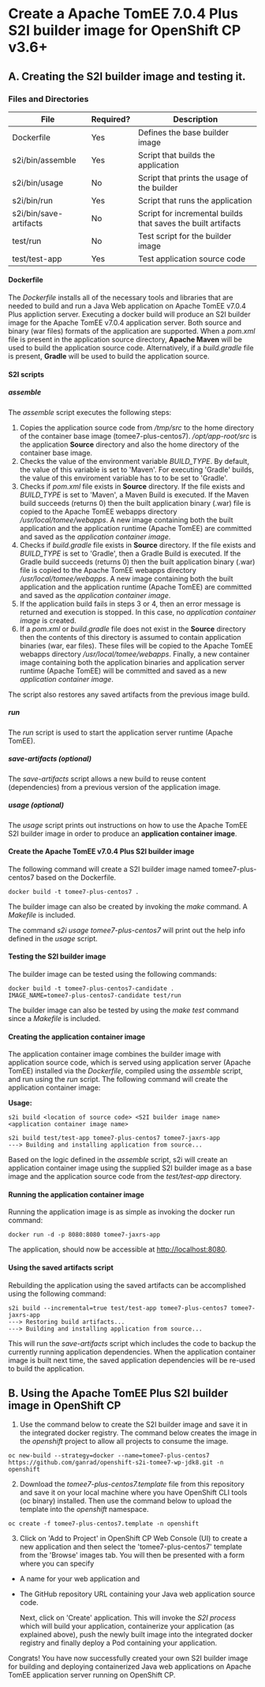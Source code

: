 
# Create a Apache TomEE 7.0.4 Plus S2I builder image for OpenShift CP v3.6+

## A. Creating the S2I builder image and testing it.

### Files and Directories  
| File                   | Required? | Description                                                  |
|------------------------|-----------|--------------------------------------------------------------|
| Dockerfile             | Yes       | Defines the base builder image                               |
| s2i/bin/assemble       | Yes       | Script that builds the application                           |
| s2i/bin/usage          | No        | Script that prints the usage of the builder                  |
| s2i/bin/run            | Yes       | Script that runs the application                             |
| s2i/bin/save-artifacts | No        | Script for incremental builds that saves the built artifacts |
| test/run               | No        | Test script for the builder image                            |
| test/test-app          | Yes       | Test application source code                                 |

#### Dockerfile
The *Dockerfile* installs all of the necessary tools and libraries that are needed to build and run a Java Web application on Apache TomEE v7.0.4 Plus appliction server.  Executing a docker build will produce an S2I builder image for the Apache TomEE v7.0.4 application server.  Both source and binary (war files) formats of the application are supported.  When a *pom.xml* file is present in the application source directory, **Apache Maven** will be used to build the application source code.  Alternatively, if a *build.gradle* file is present, **Gradle** will be used to build the application source.

#### S2I scripts

##### assemble
The *assemble* script executes the following steps:
1. Copies the application source code from */tmp/src* to the home directory of the container base image (tomee7-plus-centos7).  */opt/app-root/src* is the application **Source** directory and also the home directory of the container base image.
2. Checks the value of the environment variable *BUILD_TYPE*.  By default, the value of this variable is set to 'Maven'.  For executing 'Gradle' builds, the value of this enviroment variable has to to be set to 'Gradle'.
3. Checks if *pom.xml* file exists in **Source** directory. If the file exists and *BUILD_TYPE* is set to 'Maven', a Maven Build is executed.  If the Maven build succeeds (returns 0) then the built application binary (.war) file is copied to the Apache TomEE webapps directory */usr/local/tomee/webapps*. A new image containing both the built application and the application runtime (Apache TomEE) are committed and saved as the *application container image*.
4. Checks if *build.gradle* file exists in **Source** directory. If the file exists and *BUILD_TYPE* is set to 'Gradle', then a Gradle Build is executed.  If the Gradle build succeeds (returns 0) then the built application binary (.war) file is copied to the Apache TomEE webapps directory */usr/local/tomee/webapps*.  A new image containing both the built application and the application runtime (Apache TomEE) are committed and saved as the *application container image*.
5. If the application build fails in steps 3 or 4, then an error message is returned and execution is stopped. In this case, no *application container image* is created.
6. If a *pom.xml* or *build.gradle* file does not exist in the **Source** directory then the contents of this directory is assumed to contain application binaries (war, ear files).  These files will be copied to the Apache TomEE webapps directory */usr/local/tomee/webapps*.  Finally, a new container image containing both the application binaries and application server runtime (Apache TomEE) will be committed and saved as a new *application container image*.

The script also restores any saved artifacts from the previous image build.   

##### run
The *run* script is used to start the application server runtime (Apache TomEE).

##### save-artifacts (optional)
The *save-artifacts* script allows a new build to reuse content (dependencies) from a previous version of the application image.

##### usage (optional) 
The *usage* script prints out instructions on how to use the Apache TomEE S2I builder image in order to produce an **application container image**.

#### Create the Apache TomEE v7.0.4 Plus S2I builder image
The following command will create a S2I builder image named tomee7-plus-centos7 based on the Dockerfile.
```
docker build -t tomee7-plus-centos7 .
```
The builder image can also be created by invoking the *make* command.  A *Makefile* is included.

The command *s2i usage tomee7-plus-centos7* will print out the help info defined in the *usage* script.

#### Testing the S2I builder image
The builder image can be tested using the following commands:
```
docker build -t tomee7-plus-centos7-candidate .
IMAGE_NAME=tomee7-plus-centos7-candidate test/run
```
The builder image can also be tested by using the *make test* command since a *Makefile* is included.

#### Creating the application container image
The application container image combines the builder image with application source code, which is served using application server (Apache TomEE) installed via the *Dockerfile*, compiled using the *assemble* script, and run using the *run* script.
The following command will create the application container image:

**Usage:**
```
s2i build <location of source code> <S2I builder image name> <application container image name>
```

```
s2i build test/test-app tomee7-plus-centos7 tomee7-jaxrs-app
---> Building and installing application from source...
```
Based on the logic defined in the *assemble* script, s2i will create an application container image using the supplied S2I builder image as a base image and the application source code from the *test/test-app* directory. 

#### Running the application container image
Running the application image is as simple as invoking the docker run command:
```
docker run -d -p 8080:8080 tomee7-jaxrs-app
```
The application, should now be accessible at  [http://localhost:8080](http://localhost:8080).

#### Using the saved artifacts script
Rebuilding the application using the saved artifacts can be accomplished using the following command:
```
s2i build --incremental=true test/test-app tomee7-plus-centos7 tomee7-jaxrs-app
---> Restoring build artifacts...
---> Building and installing application from source...
```
This will run the *save-artifacts* script which includes the code to backup the currently running application dependencies. When the application container image is built next time, the saved application dependencies will be re-used to build the application.

## B. Using the Apache TomEE Plus S2I builder image in OpenShift CP

1.  Use the command below to create the S2I builder image and save it in the integrated docker registry.  The command below creates the image in the *openshift* project to allow all projects to consume the image.

```
oc new-build --strategy=docker --name=tomee7-plus-centos7 https://github.com/ganrad/openshift-s2i-tomee7-wp-jdk8.git -n openshift
```

2.  Download the *tomee7-plus-centos7.template* file from this repository and save it on your local machine where you have OpenShift CLI tools (oc binary) installed. Then use the command below to upload the template into the *openshift* namespace.

```
oc create -f tomee7-plus-centos7.template -n openshift
```

3.  Click on 'Add to Project' in OpenShift CP Web Console (UI) to create a new application and then select the 'tomee7-plus-centos7' template from the 'Browse' images tab.  You will then be presented with a form where you can specify 
* A name for your web application and 
* The GitHub repository URL containing your Java web application source code.

    Next, click on 'Create' application.  This will invoke the *S2I process* which will build your application, containerize your application (as explained above), push the newly built image into the integrated docker registry and finally deploy a Pod containing your application.

Congrats!  You have now successfully created your own S2I builder image for building and deploying containerized Java web applications on Apache TomEE application server running on OpenShift CP.
